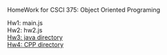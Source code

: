 HomeWork for CSCI 375: Object Oriented Programing

Hw1: main.js <br />
Hw2: hw2.js <br />
[Hw3: java directory](https://github.com/rSterling319/CSCI375/tree/master/java) <br />
[Hw4: CPP directory](https://github.com/rSterling319/CSCI375/tree/master/CPP) <br />
